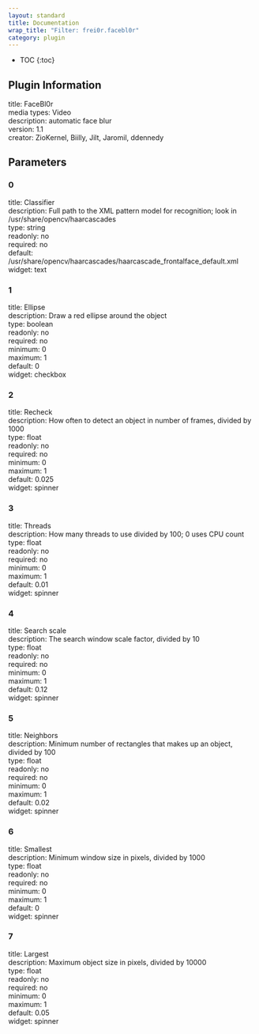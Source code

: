 ```yaml
---
layout: standard
title: Documentation
wrap_title: "Filter: frei0r.facebl0r"
category: plugin
---
```

* TOC
{:toc}

## Plugin Information

title: FaceBl0r  
media types:
Video  
description: automatic face blur  
version: 1.1  
creator: ZioKernel, Biilly, Jilt, Jaromil, ddennedy  

## Parameters

### 0

title: Classifier    
description:
Full path to the XML pattern model for recognition; look in /usr/share/opencv/haarcascades  
type: string  
readonly: no  
required: no  
default: /usr/share/opencv/haarcascades/haarcascade_frontalface_default.xml  
widget: text  

### 1

title: Ellipse    
description:
Draw a red ellipse around the object  
type: boolean  
readonly: no  
required: no  
minimum: 0  
maximum: 1  
default: 0  
widget: checkbox  

### 2

title: Recheck    
description:
How often to detect an object in number of frames, divided by 1000  
type: float  
readonly: no  
required: no  
minimum: 0  
maximum: 1  
default: 0.025  
widget: spinner  

### 3

title: Threads    
description:
How many threads to use divided by 100; 0 uses CPU count  
type: float  
readonly: no  
required: no  
minimum: 0  
maximum: 1  
default: 0.01  
widget: spinner  

### 4

title: Search scale    
description:
The search window scale factor, divided by 10  
type: float  
readonly: no  
required: no  
minimum: 0  
maximum: 1  
default: 0.12  
widget: spinner  

### 5

title: Neighbors    
description:
Minimum number of rectangles that makes up an object, divided by 100  
type: float  
readonly: no  
required: no  
minimum: 0  
maximum: 1  
default: 0.02  
widget: spinner  

### 6

title: Smallest    
description:
Minimum window size in pixels, divided by 1000  
type: float  
readonly: no  
required: no  
minimum: 0  
maximum: 1  
default: 0  
widget: spinner  

### 7

title: Largest    
description:
Maximum object size in pixels, divided by 10000  
type: float  
readonly: no  
required: no  
minimum: 0  
maximum: 1  
default: 0.05  
widget: spinner  


